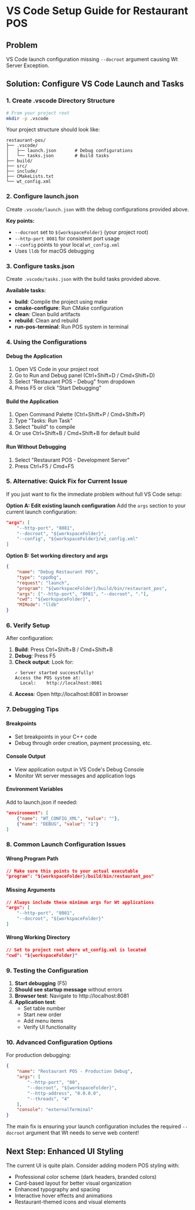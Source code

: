 # VS Code Setup Guide for Restaurant POS

## Problem
VS Code launch configuration missing `--docroot` argument causing Wt Server Exception.

## Solution: Configure VS Code Launch and Tasks

### 1. Create .vscode Directory Structure

```bash
# From your project root
mkdir -p .vscode
```

Your project structure should look like:
```
restaurant-pos/
├── .vscode/
│   ├── launch.json       # Debug configurations
│   └── tasks.json        # Build tasks
├── build/
├── src/
├── include/
├── CMakeLists.txt
└── wt_config.xml
```

### 2. Configure launch.json

Create `.vscode/launch.json` with the debug configurations provided above.

**Key points:**
- `--docroot` set to `${workspaceFolder}` (your project root)
- `--http-port 8081` for consistent port usage
- `--config` points to your local `wt_config.xml`
- Uses `lldb` for macOS debugging

### 3. Configure tasks.json

Create `.vscode/tasks.json` with the build tasks provided above.

**Available tasks:**
- **build**: Compile the project using make
- **cmake-configure**: Run CMake configuration
- **clean**: Clean build artifacts
- **rebuild**: Clean and rebuild
- **run-pos-terminal**: Run POS system in terminal

### 4. Using the Configurations

#### Debug the Application
1. Open VS Code in your project root
2. Go to Run and Debug panel (Ctrl+Shift+D / Cmd+Shift+D)
3. Select "Restaurant POS - Debug" from dropdown
4. Press F5 or click "Start Debugging"

#### Build the Application
1. Open Command Palette (Ctrl+Shift+P / Cmd+Shift+P)
2. Type "Tasks: Run Task"
3. Select "build" to compile
4. Or use Ctrl+Shift+B / Cmd+Shift+B for default build

#### Run Without Debugging
1. Select "Restaurant POS - Development Server"
2. Press Ctrl+F5 / Cmd+F5

### 5. Alternative: Quick Fix for Current Issue

If you just want to fix the immediate problem without full VS Code setup:

**Option A: Edit existing launch configuration**
Add the `args` section to your current launch configuration:
```json
"args": [
    "--http-port", "8081",
    "--docroot", "${workspaceFolder}",
    "--config", "${workspaceFolder}/wt_config.xml"
]
```

**Option B: Set working directory and args**
```json
{
    "name": "Debug Restaurant POS",
    "type": "cppdbg",
    "request": "launch",
    "program": "${workspaceFolder}/build/bin/restaurant_pos",
    "args": ["--http-port", "8081", "--docroot", "."],
    "cwd": "${workspaceFolder}",
    "MIMode": "lldb"
}
```

### 6. Verify Setup

After configuration:

1. **Build**: Press Ctrl+Shift+B / Cmd+Shift+B
2. **Debug**: Press F5
3. **Check output**: Look for:
   ```
   ✓ Server started successfully!
   Access the POS system at:
     Local:    http://localhost:8081
   ```
4. **Access**: Open http://localhost:8081 in browser

### 7. Debugging Tips

#### Breakpoints
- Set breakpoints in your C++ code
- Debug through order creation, payment processing, etc.

#### Console Output
- View application output in VS Code's Debug Console
- Monitor Wt server messages and application logs

#### Environment Variables
Add to launch.json if needed:
```json
"environment": [
    {"name": "WT_CONFIG_XML", "value": ""},
    {"name": "DEBUG", "value": "1"}
]
```

### 8. Common Launch Configuration Issues

#### Wrong Program Path
```json
// Make sure this points to your actual executable
"program": "${workspaceFolder}/build/bin/restaurant_pos"
```

#### Missing Arguments
```json
// Always include these minimum args for Wt applications
"args": [
    "--http-port", "8081",
    "--docroot", "${workspaceFolder}"
]
```

#### Wrong Working Directory
```json
// Set to project root where wt_config.xml is located
"cwd": "${workspaceFolder}"
```

### 9. Testing the Configuration

1. **Start debugging** (F5)
2. **Should see startup message** without errors
3. **Browser test**: Navigate to http://localhost:8081
4. **Application test**: 
   - Set table number
   - Start new order
   - Add menu items
   - Verify UI functionality

### 10. Advanced Configuration Options

For production debugging:
```json
{
    "name": "Restaurant POS - Production Debug",
    "args": [
        "--http-port", "80",
        "--docroot", "${workspaceFolder}",
        "--http-address", "0.0.0.0",
        "--threads", "4"
    ],
    "console": "externalTerminal"
}
```

The main fix is ensuring your launch configuration includes the required `--docroot` argument that Wt needs to serve web content!

## Next Step: Enhanced UI Styling

The current UI is quite plain. Consider adding modern POS styling with:
- Professional color scheme (dark headers, branded colors)
- Card-based layout for better visual organization
- Enhanced typography and spacing
- Interactive hover effects and animations
- Restaurant-themed icons and visual elements
